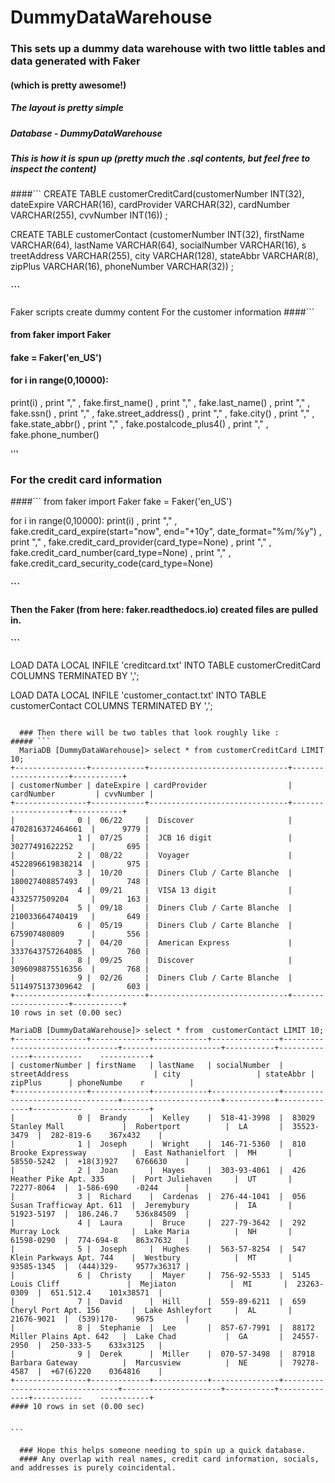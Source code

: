 # DummyDataWarehouse
### This sets up a dummy data warehouse with two little tables and data generated with Faker 
#### (which is pretty awesome!)

##### The layout is pretty simple
##### Database - DummyDataWarehouse

##### This is how it is spun up (pretty much the .sql contents, but feel free to inspect the content)

####```
CREATE TABLE customerCreditCard(customerNumber INT(32), dateExpire VARCHAR(16), cardProvider VARCHAR(32), cardNumber VARCHAR(255), cvvNumber INT(16)) ;
 
CREATE TABLE customerContact (customerNumber INT(32), firstName VARCHAR(64), lastName VARCHAR(64), socialNumber VARCHAR(16), s    treetAddress VARCHAR(255), city VARCHAR(128), stateAbbr VARCHAR(8), zipPlus VARCHAR(16), phoneNumber VARCHAR(32)) ;
#### ```
 
Faker scripts create dummy content
For the customer information
####```
#### from faker import Faker
#### fake = Faker('en_US')

#### for i in range(0,10000):
 print(i) ,
 print "," , fake.first_name() ,
 print "," , fake.last_name() ,
 print "," , fake.ssn() ,
 print "," , fake.street_address() ,
 print "," , fake.city() ,
 print "," , fake.state_abbr() ,
 print "," , fake.postalcode_plus4() ,
 print "," , fake.phone_number()

 '''
 ### For the credit card information
####```
from faker import Faker
fake = Faker('en_US')

for i in range(0,10000):
 print(i) ,
 print "," , fake.credit_card_expire(start="now", end="+10y", date_format="%m/%y") ,
 print "," , fake.credit_card_provider(card_type=None) ,
 print "," , fake.credit_card_number(card_type=None) ,
 print "," , fake.credit_card_security_code(card_type=None)

#### ```
#### Then the Faker (from here: faker.readthedocs.io) created files are pulled in. 
 
#### ```
  LOAD DATA LOCAL INFILE 'creditcard.txt' INTO TABLE customerCreditCard COLUMNS TERMINATED BY ',';
  
  LOAD DATA LOCAL INFILE 'customer_contact.txt' INTO TABLE customerContact COLUMNS TERMINATED BY ',';
````
  
  ### Then there will be two tables that look roughly like : 
##### ```
  MariaDB [DummyDataWarehouse]> select * from customerCreditCard LIMIT 10;
+----------------+------------+-------------------------------+--------------------+-----------+
| customerNumber | dateExpire | cardProvider                  | cardNumber         | cvvNumber |
+----------------+------------+-------------------------------+--------------------+-----------+
|              0 |  06/22     |  Discover                     |  4702816372464661  |      9779 |
|              1 |  07/25     |  JCB 16 digit                 |  30277491622252    |       695 |
|              2 |  08/22     |  Voyager                      |  4522896619838214  |       975 |
|              3 |  10/20     |  Diners Club / Carte Blanche  |  180027408857493   |       748 |
|              4 |  09/21     |  VISA 13 digit                |  4332577509204     |       163 |
|              5 |  09/18     |  Diners Club / Carte Blanche  |  210033664740419   |       649 |
|              6 |  05/19     |  Diners Club / Carte Blanche  |  675907480809      |       556 |
|              7 |  04/20     |  American Express             |  3337643757264085  |       760 |
|              8 |  09/25     |  Discover                     |  3096098875516356  |       768 |
|              9 |  02/26     |  Diners Club / Carte Blanche  |  5114975137309642  |       603 |
+----------------+------------+-------------------------------+--------------------+-----------+
10 rows in set (0.00 sec)

MariaDB [DummyDataWarehouse]> select * from  customerContact LIMIT 10;
+----------------+-------------+------------+---------------+---------------------------------+----------------------+-----------+--------------+-----------    -----------+
| customerNumber | firstName   | lastName   | socialNumber  | streetAddress                   | city                 | stateAbbr | zipPlus      | phoneNumbe    r          |
+----------------+-------------+------------+---------------+---------------------------------+----------------------+-----------+--------------+-----------    -----------+
|              0 |  Brandy     |  Kelley    |  518-41-3998  |  83029 Stanley Mall             |  Robertport          |  LA       |  35523-3479  |  282-819-6    367x432    |
|              1 |  Joseph     |  Wright    |  146-71-5360  |  810 Brooke Expressway          |  East Nathanielfort  |  MH       |  58550-5242  |  +18(3)927    6766630    |
|              2 |  Joan       |  Hayes     |  303-93-4061  |  426 Heather Pike Apt. 335      |  Port Juliehaven     |  UT       |  72277-8064  |  1-586-690    -0244      |
|              3 |  Richard    |  Cardenas  |  276-44-1041  |  056 Susan Trafficway Apt. 611  |  Jeremybury          |  IA       |  51923-5197  |  186.246.7    536x84509  |
|              4 |  Laura      |  Bruce     |  227-79-3642  |  292 Murray Lock                |  Lake Maria          |  NH       |  61598-0290  |  774-694-8    863x7632   |
|              5 |  Joseph     |  Hughes    |  563-57-8254  |  547 Klein Parkways Apt. 744    |  Westbury            |  MT       |  93585-1345  |  (444)329-    9577x36317 |
|              6 |  Christy    |  Mayer     |  756-92-5533  |  5145 Louis Cliff               |  Mejiaton            |  MI       |  23263-0309  |  651.512.4    101x38571  |
|              7 |  David      |  Hill      |  559-89-6211  |  659 Cheryl Port Apt. 156       |  Lake Ashleyfort     |  AL       |  21676-9021  |  (539)170-    9675       |
|              8 |  Stephanie  |  Lee       |  857-67-7991  |  88172 Miller Plains Apt. 642   |  Lake Chad           |  GA       |  24557-2950  |  250-333-5    633x3125   |
|              9 |  Derek      |  Miller    |  070-57-3498  |  87918 Barbara Gateway          |  Marcusview          |  NE       |  79278-4587  |  +67(6)220    0364816    |
+----------------+-------------+------------+---------------+---------------------------------+----------------------+-----------+--------------+-----------    -----------+
#### 10 rows in set (0.00 sec)

  
```
  
  ### Hope this helps someone needing to spin up a quick database. 
  #### Any overlap with real names, credit card information, socials, and addresses is purely coincidental. 
  
